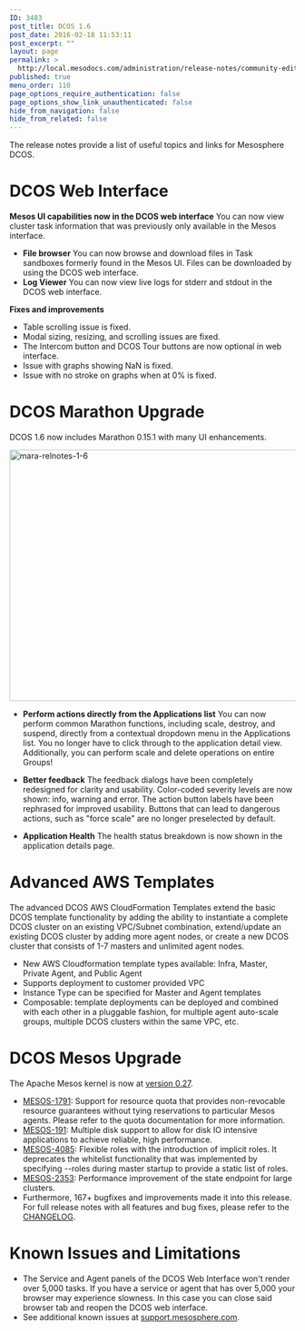 ```yaml
---
ID: 3483
post_title: DCOS 1.6
post_date: 2016-02-18 11:53:11
post_excerpt: ""
layout: page
permalink: >
  http://local.mesodocs.com/administration/release-notes/community-edition/dcos-1-6/
published: true
menu_order: 110
page_options_require_authentication: false
page_options_show_link_unauthenticated: false
hide_from_navigation: false
hide_from_related: false
---
```

The release notes provide a list of useful topics and links for Mesosphere DCOS.

# DCOS Web Interface

**Mesos UI capabilities now in the DCOS web interface** You can now view cluster task information that was previously only available in the Mesos interface.

*   **File browser** You can now browse and download files in Task sandboxes formerly found in the Mesos UI. Files can be downloaded by using the DCOS web interface.
*   **Log Viewer** You can now view live logs for stderr and stdout in the DCOS web interface.

**Fixes and improvements**

*   Table scrolling issue is fixed.
*   Modal sizing, resizing, and scrolling issues are fixed.
*   The Intercom button and DCOS Tour buttons are now optional in web interface.
*   Issue with graphs showing NaN is fixed.
*   Issue with no stroke on graphs when at 0% is fixed.

# DCOS Marathon Upgrade

DCOS 1.6 now includes Marathon 0.15.1 with many UI enhancements.

<a href="https://docs.mesosphere.com/wp-content/uploads/2016/02/mara-relnotes-1-6.png" rel="attachment wp-att-3392"><img src="https://docs.mesosphere.com/wp-content/uploads/2016/02/mara-relnotes-1-6-800x443.png" alt="mara-relnotes-1-6" width="800" height="443" class="alignnone size-large wp-image-3392" /></a>

*   **Perform actions directly from the Applications list** You can now perform common Marathon functions, including scale, destroy, and suspend, directly from a contextual dropdown menu in the Applications list. You no longer have to click through to the application detail view. Additionally, you can perform scale and delete operations on entire Groups!

*   **Better feedback** The feedback dialogs have been completely redesigned for clarity and usability. Color-coded severity levels are now shown: info, warning and error. The action button labels have been rephrased for improved usability. Buttons that can lead to dangerous actions, such as "force scale" are no longer preselected by default.

*   **Application Health** The health status breakdown is now shown in the application details page.

# Advanced AWS Templates

The advanced DCOS AWS CloudFormation Templates extend the basic DCOS template functionality by adding the ability to instantiate a complete DCOS cluster on an existing VPC/Subnet combination, extend/update an existing DCOS cluster by adding more agent nodes, or create a new DCOS cluster that consists of 1-7 masters and unlimited agent nodes.

*   New AWS Cloudformation template types available: Infra, Master, Private Agent, and Public Agent
*   Supports deployment to customer provided VPC
*   Instance Type can be specified for Master and Agent templates
*   Composable: template deployments can be deployed and combined with each other in a pluggable fashion, for multiple agent auto-scale groups, multiple DCOS clusters within the same VPC, etc.

# <a name="mesos"></a>DCOS Mesos Upgrade

The Apache Mesos kernel is now at [version 0.27][1].

*   [MESOS-1791][2]: Support for resource quota that provides non-revocable resource guarantees without tying reservations to particular Mesos agents. Please refer to the quota documentation for more information. 
*   [MESOS-191][3]: Multiple disk support to allow for disk IO intensive applications to achieve reliable, high performance. 
*   [MESOS-4085][4]: Flexible roles with the introduction of implicit roles. It deprecates the whitelist functionality that was implemented by specifying --roles during master startup to provide a static list of roles. 
*   [MESOS-2353][5]: Performance improvement of the state endpoint for large clusters. 
*   Furthermore, 167+ bugfixes and improvements made it into this release. For full release notes with all features and bug fixes, please refer to the [CHANGELOG][6].

# <a name="known-issues"></a>Known Issues and Limitations

*   The Service and Agent panels of the DCOS Web Interface won't render over 5,000 tasks. If you have a service or agent that has over 5,000 your browser may experience slowness. In this case you can close said browser tab and reopen the DCOS web interface.
*   See additional known issues at <a href="https://support.mesosphere.com" target="_blank">support.mesosphere.com</a>.

 [1]: http://mesos.apache.org/blog/mesos-0-27-0-released/
 [2]: https://issues.apache.org/jira/browse/MESOS-1791
 [3]: https://issues.apache.org/jira/browse/MESOS-191
 [4]: https://issues.apache.org/jira/browse/MESOS-4085
 [5]: https://issues.apache.org/jira/browse/MESOS-2353
 [6]: https://git-wip-us.apache.org/repos/asf?p=mesos.git;a=blob_plain;f=CHANGELOG;hb=0.27.0